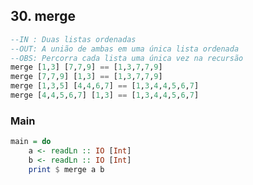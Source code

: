 ## 30. merge
```hs
--IN : Duas listas ordenadas
--OUT: A união de ambas em uma única lista ordenada
--OBS: Percorra cada lista uma única vez na recursão
merge [1,3] [7,7,9] == [1,3,7,7,9]
merge [7,7,9] [1,3] == [1,3,7,7,9]
merge [1,3,5] [4,4,6,7] == [1,3,4,4,5,6,7]
merge [4,4,5,6,7] [1,3] == [1,3,4,4,5,6,7]
```


<!--MAIN_BEGIN-->
### Main
```hs
main = do
    a <- readLn :: IO [Int]
    b <- readLn :: IO [Int]
    print $ merge a b

```
<!--MAIN_END-->
